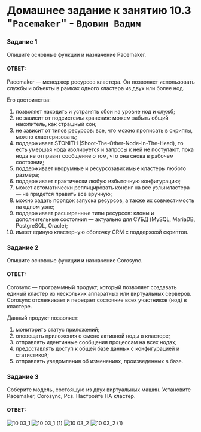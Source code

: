 # Домашнее задание к занятию 10.3 "`Pacemaker`" - `Вдовин Вадим`

### Задание 1

Опишите основные функции и назначение Pacemaker.

#### ОТВЕТ:

Pacemaker — менеджер ресурсов кластера. Он позволяет использовать службы и объекты в рамках одного кластера из двух или более нод.

Его достоинства:
1. позволяет находить и устранять сбои на уровне нод и служб;
2. не зависит от подсистемы хранения: можем забыть общий накопитель, как страшный сон;
3. не зависит от типов ресурсов: все, что можно прописать в скрипты, можно кластеризовать;
4. поддерживает STONITH (Shoot-The-Other-Node-In-The-Head), то есть умершая нода изолируется и запросы к ней не поступают, пока нода не отправит сообщение о том, что она снова в рабочем состоянии;
5. поддерживает кворумные и ресурсозависимые кластеры любого размера;
6. поддерживает практически любую избыточную конфигурацию;
7. может автоматически реплицировать конфиг на все узлы кластера — не придется править все вручную;
8. можно задать порядок запуска ресурсов, а также их совместимость на одном узле;
9. поддерживает расширенные типы ресурсов: клоны и дополнительные состояния — актуально для СУБД (MySQL, MariaDB, PostgreSQL, Oracle);
10. имеет единую кластерную оболочку CRM с поддержкой скриптов.

### Задание 2

Опишите основные функции и назначение Corosync.

#### ОТВЕТ:

Corosync — программный продукт, который позволяет создавать единый кластер из нескольких аппаратных или виртуальных серверов. Corosync отслеживает и передает состояние всех участников (нод) в кластере.

Данный продукт позволяет:

1. мониторить статус приложений;
2. оповещать приложения о смене активной ноды в кластере;
3. отправлять идентичные сообщения процессам на всех нодах;
4. предоставлять доступ к общей базе данных с конфигурацией и статистикой;
5. отправлять уведомления об изменениях, произведенных в базе.

### Задание 3

Соберите модель, состоящую из двух виртуальных машин. Установите Pacemaker, Corosync, Pcs. Настройте HA кластер.

#### ОТВЕТ:
![10 03_1](https://github.com/V4d1M63/homework/assets/130470784/131a0440-56b8-4077-bb57-1e8bd33bed0a)
![10 03_1 (1)](https://github.com/V4d1M63/homework/assets/130470784/077c33fb-61e4-4aa8-ab69-d2bab4cb089b)
![10 03_2](https://github.com/V4d1M63/homework/assets/130470784/99b9b127-77ae-41fc-8fa1-315ea73a8c37)
![10 03_2 (1)](https://github.com/V4d1M63/homework/assets/130470784/42b8fd13-d959-4fc2-887f-fa2c36ae1c8a)


